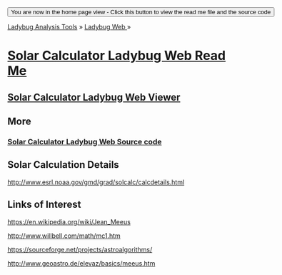 ﻿<span style=display:none; >
[You are now in a GitHub source code view - click this link to view the home page]
( https://ladybug-analysis-tools.github.io/ladybug-web/#solar-calculator/readme.md "View file as a web page." ) </span>
<input type=button onclick=window.location.href='https://github.com/ladybug-analysis-tools/ladybug-web/tree/gh-pages/solar-calculator'; 
value='You are now in the home page view - Click this button to view the read me file and the source code' >

[Ladybug Analysis Tools]( https://ladybug-analysis-tools.github.io/ ) » [Ladybug Web ]( https://ladybug-analysis-tools.github.io/ladybug-web/ ) »

[Solar Calculator Ladybug Web Read Me]( index.html#readme.md )
===


## [Solar Calculator Ladybug Web Viewer]( index.html )


## More

### [Solar Calculator Ladybug Web Source code ]( https://github.com/ladybug-analysis-tools/ladybug-web/tree/gh-pages/solar-calculator-ladybug-web/solar-calculator-ladybug-web-r1.js )


## Solar Calculation Details

http://www.esrl.noaa.gov/gmd/grad/solcalc/calcdetails.html


## Links of Interest

https://en.wikipedia.org/wiki/Jean_Meeus

http://www.willbell.com/math/mc1.htm

https://sourceforge.net/projects/astroalgorithms/

http://www.geoastro.de/elevaz/basics/meeus.htm